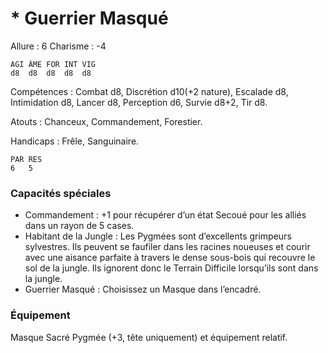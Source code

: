 # * Guerrier Masqué

Allure : 6
Charisme : -4

	AGI	ÂME	FOR	INT	VIG
	d8	d8	d8	d8	d8

Compétences : Combat d8, Discrétion d10(+2 nature), Escalade d8, Intimidation d8, Lancer d8, Perception d6, Survie d8+2, Tir d8.

Atouts : Chanceux, Commandement, Forestier.

Handicaps : Frêle, Sanguinaire.

	PAR	RES
	6	5

### Capacités spéciales
- Commandement : +1 pour récupérer d’un état Secoué pour les alliés dans un rayon de 5 cases.
- Habitant de la Jungle : Les Pygmées sont d’excellents grimpeurs sylvestres. Ils peuvent se faufiler dans les racines noueuses et courir avec une aisance parfaite à travers le dense sous-bois qui recouvre le sol de la jungle. Ils ignorent donc le Terrain Difficile lorsqu’ils sont dans la jungle.
- Guerrier Masqué : Choisissez un Masque dans l’encadré.

### Équipement
Masque Sacré Pygmée (+3, tête uniquement) et équipement relatif.
